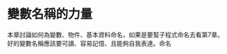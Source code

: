 # 變數名稱的力量
本章討論如何為變數、物件、基本資料命名，如果是要幫子程式命名去看第7章。
好的變數名稱應該要可讀、容易記憶、且能夠自我表達。命名
<!--stackedit_data:
eyJoaXN0b3J5IjpbMTM0MzEyOTUxMSwtMjA5NzEzOTg0MV19
-->